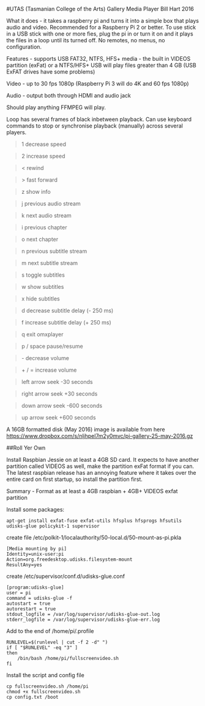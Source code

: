 #UTAS (Tasmanian College of the Arts) Gallery Media Player
Bill Hart 2016

What it does - it takes a raspberry pi and turns it into a simple box that plays audio and video. Recommended for a Raspberry Pi 2 or better.
To use stick in a USB stick with one or more fies, plug the pi in or turn it on and it plays the files in a loop until its turned off.
No remotes, no menus, no configuration.  

Features - supports USB FAT32, NTFS, HFS+ media - the built in VIDEOS partition (exFat) or a NTFS/HFS+ USB will play files greater than 4 GB  (USB ExFAT drives have some problems)

Video - up to 30 fps 1080p (Raspberry Pi 3 will do 4K and 60 fps 1080p)

Audio - output both through HDMI and audio jack

Should play anything FFMPEG will play.

Loop has several frames of black inbetween playback.
Can use keyboard commands to stop or synchronise playback (manually) across several players.
>1           decrease speed

>2           increase speed

>\<           rewind

>\>           fast forward

>z           show info

>j           previous audio stream

>k           next audio stream

>i           previous chapter

>o           next chapter

>n           previous subtitle stream

>m           next subtitle stream

>s           toggle subtitles

>w           show subtitles

>x           hide subtitles

>d           decrease subtitle delay (- 250 ms)

>f           increase subtitle delay (+ 250 ms)

>q           exit omxplayer

>p / space   pause/resume

>\-           decrease volume

>\+ / =       increase volume

>left arrow  seek -30 seconds

>right arrow seek +30 seconds

>down arrow  seek -600 seconds

>up arrow    seek +600 seconds


A 16GB formatted disk (May 2016) image is available from here
https://www.dropbox.com/s/nljhpel7m2y0mvc/pi-gallery-25-may-2016.gz


##Roll Yer Own

Install Raspbian Jessie on at least a 4GB SD card.  It expects to have another partition called VIDEOS as well, make the partition exFat format if you can.  The latest raspbian release has an annoying feature where it takes over the entire card on first startup, so install the partition first.

Summary - Format as at least a 4GB raspbian + 4GB+ VIDEOS exfat partition

Install some packages:

`apt-get install exfat-fuse exfat-utils hfsplus hfsprogs hfsutils udisks-glue policykit-1 supervisor`


create file /etc/polkit-1/localauthority/50-local.d/50-mount-as-pi.pkla

```
[Media mounting by pi]
Identity=unix-user:pi
Action=org.freedesktop.udisks.filesystem-mount
ResultAny=yes
```


create /etc/supervisor/conf.d/udisks-glue.conf

```
[program:udisks-glue]
user = pi
command = udisks-glue -f
autostart = true
autorestart = true
stdout_logfile = /var/log/supervisor/udisks-glue-out.log
stderr_logfile = /var/log/supervisor/udisks-glue-err.log
```

Add to the end of /home/pi/.profile

```
RUNLEVEL=$(runlevel | cut -f 2 -d" ")
if [ "$RUNLEVEL" -eq "3" ]
then
    /bin/bash /home/pi/fullscreenvideo.sh
fi
```


Install the script and config file

```
cp fullscreenvideo.sh /home/pi
chmod +x fullscreenvideo.sh
cp config.txt /boot
```

